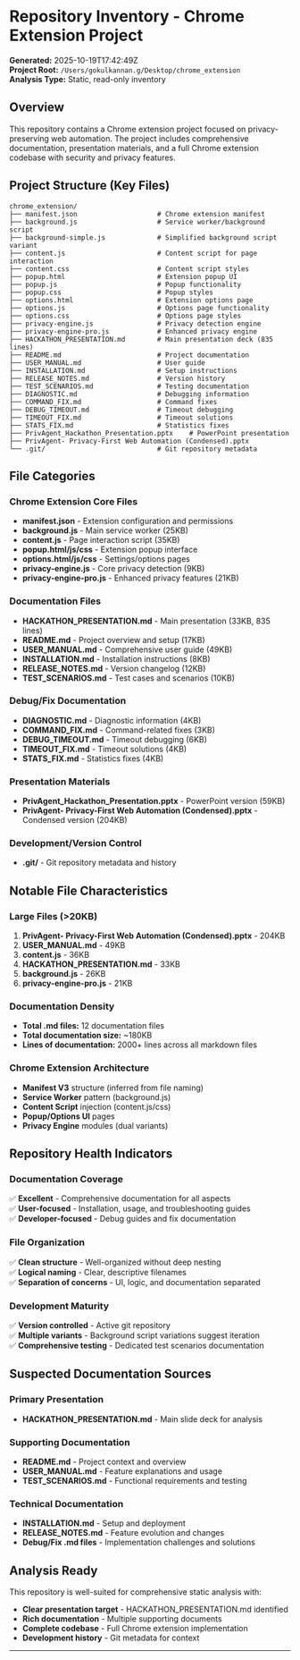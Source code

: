 # Repository Inventory - Chrome Extension Project

**Generated:** 2025-10-19T17:42:49Z  
**Project Root:** `/Users/gokulkannan.g/Desktop/chrome_extension`  
**Analysis Type:** Static, read-only inventory  

## Overview

This repository contains a Chrome extension project focused on privacy-preserving web automation. The project includes comprehensive documentation, presentation materials, and a full Chrome extension codebase with security and privacy features.

## Project Structure (Key Files)

```
chrome_extension/
├── manifest.json                    # Chrome extension manifest
├── background.js                    # Service worker/background script
├── background-simple.js             # Simplified background script variant
├── content.js                       # Content script for page interaction
├── content.css                      # Content script styles
├── popup.html                       # Extension popup UI
├── popup.js                         # Popup functionality
├── popup.css                        # Popup styles
├── options.html                     # Extension options page
├── options.js                       # Options page functionality  
├── options.css                      # Options page styles
├── privacy-engine.js                # Privacy detection engine
├── privacy-engine-pro.js            # Enhanced privacy engine
├── HACKATHON_PRESENTATION.md        # Main presentation deck (835 lines)
├── README.md                        # Project documentation
├── USER_MANUAL.md                   # User guide
├── INSTALLATION.md                  # Setup instructions
├── RELEASE_NOTES.md                 # Version history
├── TEST_SCENARIOS.md                # Testing documentation
├── DIAGNOSTIC.md                    # Debugging information
├── COMMAND_FIX.md                   # Command fixes
├── DEBUG_TIMEOUT.md                 # Timeout debugging
├── TIMEOUT_FIX.md                   # Timeout solutions
├── STATS_FIX.md                     # Statistics fixes
├── PrivAgent_Hackathon_Presentation.pptx    # PowerPoint presentation
├── PrivAgent- Privacy-First Web Automation (Condensed).pptx
└── .git/                            # Git repository metadata
```

## File Categories

### Chrome Extension Core Files
- **manifest.json** - Extension configuration and permissions
- **background.js** - Main service worker (25KB)
- **content.js** - Page interaction script (35KB)  
- **popup.html/js/css** - Extension popup interface
- **options.html/js/css** - Settings/options pages
- **privacy-engine.js** - Core privacy detection (9KB)
- **privacy-engine-pro.js** - Enhanced privacy features (21KB)

### Documentation Files
- **HACKATHON_PRESENTATION.md** - Main presentation (33KB, 835 lines)
- **README.md** - Project overview and setup (17KB)
- **USER_MANUAL.md** - Comprehensive user guide (49KB)
- **INSTALLATION.md** - Installation instructions (8KB)
- **RELEASE_NOTES.md** - Version changelog (12KB)
- **TEST_SCENARIOS.md** - Test cases and scenarios (10KB)

### Debug/Fix Documentation
- **DIAGNOSTIC.md** - Diagnostic information (4KB)
- **COMMAND_FIX.md** - Command-related fixes (3KB)
- **DEBUG_TIMEOUT.md** - Timeout debugging (6KB)
- **TIMEOUT_FIX.md** - Timeout solutions (4KB)
- **STATS_FIX.md** - Statistics fixes (4KB)

### Presentation Materials
- **PrivAgent_Hackathon_Presentation.pptx** - PowerPoint version (59KB)
- **PrivAgent- Privacy-First Web Automation (Condensed).pptx** - Condensed version (204KB)

### Development/Version Control
- **.git/** - Git repository metadata and history

## Notable File Characteristics

### Large Files (>20KB)
1. **PrivAgent- Privacy-First Web Automation (Condensed).pptx** - 204KB
2. **USER_MANUAL.md** - 49KB  
3. **content.js** - 36KB
4. **HACKATHON_PRESENTATION.md** - 33KB
5. **background.js** - 26KB
6. **privacy-engine-pro.js** - 21KB

### Documentation Density
- **Total .md files:** 12 documentation files
- **Total documentation size:** ~180KB
- **Lines of documentation:** 2000+ lines across all markdown files

### Chrome Extension Architecture
- **Manifest V3** structure (inferred from file naming)
- **Service Worker** pattern (background.js)
- **Content Script** injection (content.js/css)
- **Popup/Options UI** pages
- **Privacy Engine** modules (dual variants)

## Repository Health Indicators

### Documentation Coverage
✅ **Excellent** - Comprehensive documentation for all aspects  
✅ **User-focused** - Installation, usage, and troubleshooting guides  
✅ **Developer-focused** - Debug guides and fix documentation  

### File Organization
✅ **Clean structure** - Well-organized without deep nesting  
✅ **Logical naming** - Clear, descriptive filenames  
✅ **Separation of concerns** - UI, logic, and documentation separated  

### Development Maturity
✅ **Version controlled** - Active git repository  
✅ **Multiple variants** - Background script variations suggest iteration  
✅ **Comprehensive testing** - Dedicated test scenarios documentation  

## Suspected Documentation Sources

### Primary Presentation
- **HACKATHON_PRESENTATION.md** - Main slide deck for analysis

### Supporting Documentation  
- **README.md** - Project context and overview
- **USER_MANUAL.md** - Feature explanations and usage
- **TEST_SCENARIOS.md** - Functional requirements and testing

### Technical Documentation
- **INSTALLATION.md** - Setup and deployment
- **RELEASE_NOTES.md** - Feature evolution and changes
- **Debug/Fix .md files** - Implementation challenges and solutions

## Analysis Ready

This repository is well-suited for comprehensive static analysis with:
- **Clear presentation target** - HACKATHON_PRESENTATION.md identified
- **Rich documentation** - Multiple supporting documents
- **Complete codebase** - Full Chrome extension implementation  
- **Development history** - Git metadata for context

---